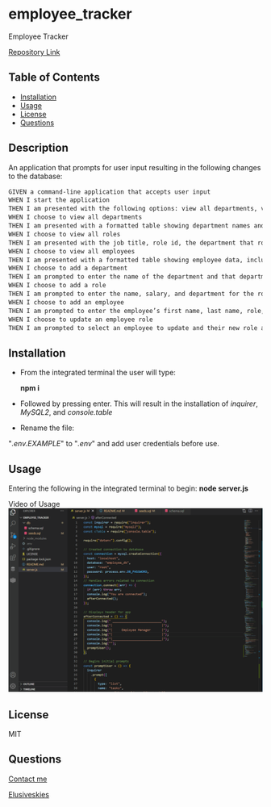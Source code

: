 # employee_tracker

Employee Tracker

[Repository Link](https://github.com/ElusiveSkies/employee_tracker)

## Table of Contents

- [Installation](#Installation)
- [Usage](#Usage)
- [License](#License)
- [Questions](#Questions)

## Description

An application that prompts for user input resulting in the following changes to the database:
```md
GIVEN a command-line application that accepts user input
WHEN I start the application
THEN I am presented with the following options: view all departments, view all roles, view all employees, add a department, add a role, add an employee, and update an employee role
WHEN I choose to view all departments
THEN I am presented with a formatted table showing department names and department ids
WHEN I choose to view all roles
THEN I am presented with the job title, role id, the department that role belongs to, and the salary for that role
WHEN I choose to view all employees
THEN I am presented with a formatted table showing employee data, including employee ids, first names, last names, job titles, departments, salaries, and managers that the employees report to
WHEN I choose to add a department
THEN I am prompted to enter the name of the department and that department is added to the database
WHEN I choose to add a role
THEN I am prompted to enter the name, salary, and department for the role and that role is added to the database
WHEN I choose to add an employee
THEN I am prompted to enter the employee’s first name, last name, role, and manager, and that employee is added to the database
WHEN I choose to update an employee role
THEN I am prompted to select an employee to update and their new role and this information is updated in the database 
```

## Installation

- From the integrated terminal the user will type:


  **npm i**

- Followed by pressing enter.
This will result in the installation of *inquirer*, *MySQL2*, and *console.table*

- Rename the file:

"*.env.EXAMPLE*" to "*.env*" and add user credentials before use.

## Usage

Entering the following in the integrated terminal to begin:
**node server.js**

Video of Usage
![Video of Usage](./img/emp_tracker.gif)

## License

MIT

## Questions

[Contact me](mailto:elusiveskies@gmail.com)

[Elusiveskies](https://www.github.com/Elusiveskies)